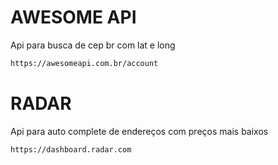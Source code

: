 # AWESOME API
Api para busca de cep br com lat e long
```bash
https://awesomeapi.com.br/account
```
# RADAR
Api para auto complete de endereços com preços mais baixos
```bash
https://dashboard.radar.com
```

